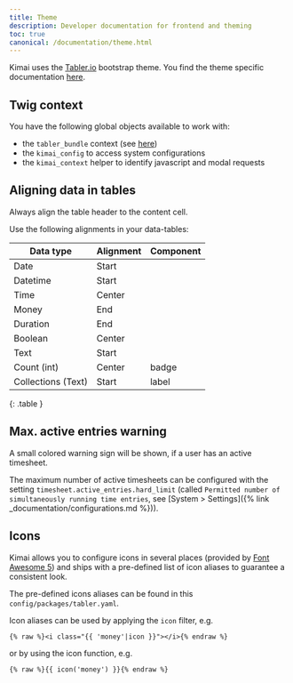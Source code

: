 ```yaml
---
title: Theme
description: Developer documentation for frontend and theming 
toc: true
canonical: /documentation/theme.html
---
```


Kimai uses the [Tabler.io](https://github.com/kevinpapst/TablerBundle/) bootstrap theme.
You find the theme specific documentation [here](https://github.com/kevinpapst/TablerBundle/blob/main/docs/index.md).

## Twig context

You have the following global objects available to work with:
- the `tabler_bundle` context (see [here](https://github.com/kevinpapst/TablerBundle/blob/main/docs/twig-context.md))
- the `kimai_config` to access system configurations
- the `kimai_context` helper to identify javascript and modal requests 

## Aligning data in tables

Always align the table header to the content cell.

Use the following alignments in your data-tables:

| Data type          | Alignment | Component |
|--------------------|-----------|-----------|
| Date               | Start     |           |
| Datetime           | Start     |           |
| Time               | Center    |           |
| Money              | End       |           |
| Duration           | End       |           |
| Boolean            | Center    |           |
| Text               | Start     |           |
| Count (int)        | Center    | badge     |
| Collections (Text) | Start     | label     |
{: .table }

## Max. active entries warning

A small colored warning sign will be shown, if a user has an active timesheet.

The maximum number of active timesheets can be configured with the setting `timesheet.active_entries.hard_limit` (called `Permitted number of simultaneously running time entries`, see [System > Settings]({% link _documentation/configurations.md %})).

## Icons

Kimai allows you to configure icons in several places (provided by [Font Awesome 5](https://fontawesome.com/icons)) and ships
with a pre-defined list of icon aliases to guarantee a consistent look.

The pre-defined icons aliases can be found in this `config/packages/tabler.yaml`.

Icon aliases can be used by applying the `icon` filter, e.g.

```
{% raw %}<i class="{{ 'money'|icon }}"></i>{% endraw %}
```

or by using the icon function, e.g.

```
{% raw %}{{ icon('money') }}{% endraw %}
```

